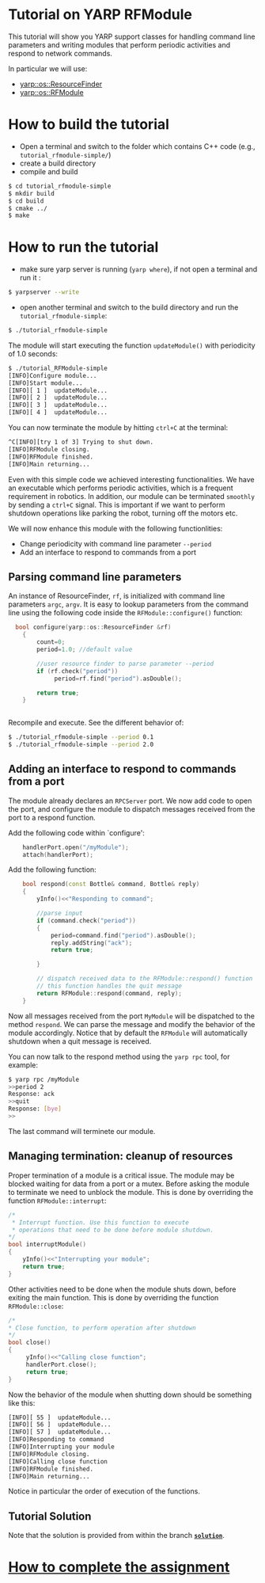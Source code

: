 Tutorial on YARP RFModule
=========================
This tutorial will show you YARP support classes for handling command line parameters and writing modules that perform periodic activities and respond to network commands. 

In particular we will use:
- [yarp::os::ResourceFinder](http://www.yarp.it/classyarp_1_1os_1_1ResourceFinder.html)
- [yarp::os::RFModule](http://www.yarp.it/classyarp_1_1os_1_1RFModule.html)


# How to build the tutorial
 - Open a terminal and switch to the folder which contains C++ code (e.g., `tutorial_rfmodule-simple/`)
 - create a build directory
 - compile and build

 ```bash
 $ cd tutorial_rfmodule-simple
 $ mkdir build
 $ cd build
 $ cmake ../
 $ make
 ```

# How to run the tutorial
- make sure yarp server is running (`yarp where`), if not open a terminal and run it :
```bash
$ yarpserver --write
```
- open another terminal and switch to the build directory and run the `tutorial_rfmodule-simple`:

```bash
$ ./tutorial_rfmodule-simple
```

The module will start executing the function `updateModule()` with periodicity of 1.0 seconds:

```bash
$ ./tutorial_RFModule-simple 
[INFO]Configure module... 
[INFO]Start module... 
[INFO][ 1 ]  updateModule...  
[INFO][ 2 ]  updateModule...  
[INFO][ 3 ]  updateModule...  
[INFO][ 4 ]  updateModule...  
```

You can now terminate the module by hitting `ctrl+C` at the terminal:

```bash
^C[INFO][try 1 of 3] Trying to shut down.
[INFO]RFModule closing.
[INFO]RFModule finished.
[INFO]Main returning... 
```

Even with this simple code we achieved interesting functionalities. We have an executable which performs periodic activities, which is a frequent requirement in robotics. 
In addition, our module can be terminated `smoothly` by sending a `ctrl+C` signal. This is important if we want to perform shutdown operations like parking the robot, 
turning off the motors etc.

We will now enhance this module with the following functionlities:

- Change periodicity with command line parameter `--period`
- Add an interface to respond to commands from a port

## Parsing command line parameters

An instance of ResourceFinder, `rf`, is initialized with command line parameters `argc`, `argv`. It is easy to lookup parameters from the command line using 
the  following code inside the `RFModule::configure()` function:

```c++
  bool configure(yarp::os::ResourceFinder &rf)
    {
        count=0;
        period=1.0; //default value

        //user resource finder to parse parameter --period
        if (rf.check("period"))
             period=rf.find("period").asDouble();

        return true;
    }
    
```

Recompile and execute. See the different behavior of:

```bash
$ ./tutorial_rfmodule-simple --period 0.1
$ ./tutorial_rfmodule-simple --period 2.0
```

## Adding an interface to respond to commands from a port

The module already declares an `RPCServer` port. We now add code to open the port, and configure the module to dispatch messages received from the port 
to a respond function.

Add the following code within `configure':


```c++
    handlerPort.open("/myModule");
    attach(handlerPort);
```

Add the following function:

```c++
    bool respond(const Bottle& command, Bottle& reply)
    {
        yInfo()<<"Responding to command";

        //parse input
        if (command.check("period"))
        {
            period=command.find("period").asDouble();
            reply.addString("ack");
            return true;

        }

        // dispatch received data to the RFModule::respond() function
        // this function handles the quit message
        return RFModule::respond(command, reply);
    }
```

Now all messages received from the port `MyModule` will be dispatched to the method `respond`. We can parse the message and modify the behavior of the module accordingly. Notice that by default the `RFModule` will automatically shutdown when a quit message is received.

You can now talk to the respond method using the `yarp rpc` tool, for example:

```bash
$ yarp rpc /myModule
>>period 2
Response: ack
>>quit
Response: [bye]
>>
```

The last command will terminete our module. 

## Managing termination: cleanup of resources
Proper termination of a module is a critical issue. The module may be blocked waiting for data from a port or a mutex. Before asking the module to terminate we need to unblock the module. This is done by overriding the function `RFModule::interrupt`:

```c++
/*
 * Interrupt function. Use this function to execute
 * operations that need to be done before module shutdown.
*/
bool interruptModule()
{
    yInfo()<<"Interrupting your module";
    return true;
}
```

Other activities need to be done when the module shuts down, before exiting the main function. This is done by overriding the function `RFModule::close`:

```c++
/*
* Close function, to perform operation after shutdown
*/
bool close()
{
     yInfo()<<"Calling close function";
     handlerPort.close();
     return true;
}
```   

Now the behavior of the module when shutting down should be something like this:
```bash
[INFO][ 55 ]  updateModule...  
[INFO][ 56 ]  updateModule...  
[INFO][ 57 ]  updateModule...  
[INFO]Responding to command 
[INFO]Interrupting your module 
[INFO]RFModule closing.
[INFO]Calling close function 
[INFO]RFModule finished.
[INFO]Main returning... 
```

Notice in particular the order of execution of the functions.


## Tutorial Solution

Note that the solution is provided from within the branch [**`solution`**](https://github.com/vvv-school/tutorial_rfmodule-simple/tree/solution).

# [How to complete the assignment](https://github.com/vvv-school/vvv-school.github.io/blob/master/instructions/how-to-complete-assignments.md)


